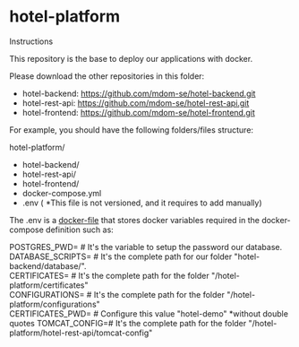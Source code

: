 # hotel-platform

Instructions

This repository is the base to deploy our applications with docker. 

Please download the other repositories in this folder:

* hotel-backend: https://github.com/mdom-se/hotel-backend.git
* hotel-rest-api: https://github.com/mdom-se/hotel-rest-api.git
* hotel-frontend: https://github.com/mdom-se/hotel-frontend.git

For example, you should have the following folders/files structure:

hotel-platform/
- hotel-backend/  
- hotel-rest-api/
- hotel-frontend/
- docker-compose.yml
- .env ( *This file is not versioned, and it requires to add manually)

The .env is a [docker-file](https://docs.docker.com/compose/environment-variables/env-file/) that stores docker variables required in the docker-compose definition such as:

POSTGRES_PWD= # It's the variable to setup the password our database.  
DATABASE_SCRIPTS= # It's the complete path for our folder "hotel-backend/database/".  
CERTIFICATES= # It's the complete path for the folder "/hotel-platform/certificates"  
CONFIGURATIONS= # It's the complete path for the folder "/hotel-platform/configurations"  
CERTIFICATES_PWD= # Configure this value "hotel-demo" *without double quotes
TOMCAT_CONFIG=# It's the complete path for the folder "/hotel-platform/hotel-rest-api/tomcat-config"
